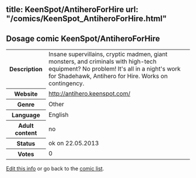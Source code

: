 title: KeenSpot/AntiheroForHire
url: "/comics/KeenSpot_AntiheroForHire.html"
---
Dosage comic KeenSpot/AntiheroForHire
-----------------------------------------

<p id="msg"></p>
<script type="text/javascript">
if (window.location.search === '?edit_info_mail=sent_ok') {
  var elem = document.getElementById("msg");
  elem.innerHTML = 'Edited information sucessfully sent for review, which is usually done daily. Thanks!';
  elem.className = 'ok';
}
</script>
<table class="comicinfo">
<tr>
<th>Description</th><td>Insane supervillains, cryptic madmen, giant monsters, and criminals with high-tech equipment? No problem! It's all in a night's work for Shadehawk, Antihero for Hire. Works on contingency.</td>
</tr>
<tr>
<th>Website</th><td><a href="http://antihero.keenspot.com/">http://antihero.keenspot.com/</a></td>
</tr>
<tr>
<th>Genre</th><td>Other</td>
</tr>
<tr>
<th>Language</th><td>English</td>
</tr>
<tr>
<th>Adult content</th><td>no</td>
</tr>
<tr>
<th>Status</th><td>ok on 22.05.2013</td>
</tr>
<tr>
<th>Votes</th><td>0</td>
</tr>
</table>

[Edit this info](KeenSpot_AntiheroForHire_edit.html) or go back to the [comic list](../comic-index.html).
